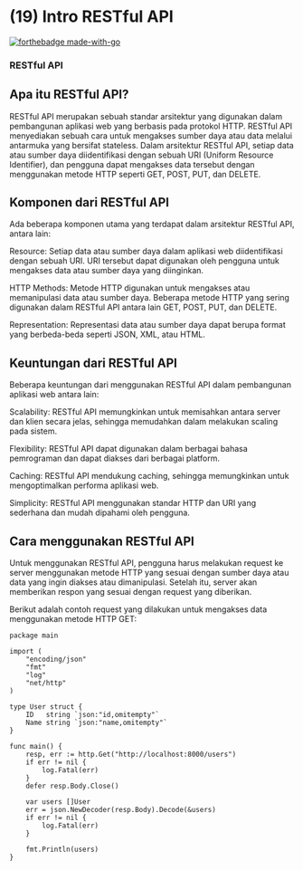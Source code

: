 # (19) Intro RESTful API
[![forthebadge made-with-go](http://ForTheBadge.com/images/badges/made-with-go.svg)](https://go.dev/)

### RESTful API 
## Apa itu RESTful API?
RESTful API merupakan sebuah standar arsitektur yang digunakan dalam pembangunan aplikasi web yang berbasis pada protokol HTTP. RESTful API menyediakan sebuah cara untuk mengakses sumber daya atau data melalui antarmuka yang bersifat stateless. Dalam arsitektur RESTful API, setiap data atau sumber daya diidentifikasi dengan sebuah URI (Uniform Resource Identifier), dan pengguna dapat mengakses data tersebut dengan menggunakan metode HTTP seperti GET, POST, PUT, dan DELETE.

## Komponen dari RESTful API
Ada beberapa komponen utama yang terdapat dalam arsitektur RESTful API, antara lain:

Resource: Setiap data atau sumber daya dalam aplikasi web diidentifikasi dengan sebuah URI. URI tersebut dapat digunakan oleh pengguna untuk mengakses data atau sumber daya yang diinginkan.

HTTP Methods: Metode HTTP digunakan untuk mengakses atau memanipulasi data atau sumber daya. Beberapa metode HTTP yang sering digunakan dalam RESTful API antara lain GET, POST, PUT, dan DELETE.

Representation: Representasi data atau sumber daya dapat berupa format yang berbeda-beda seperti JSON, XML, atau HTML.

## Keuntungan dari RESTful API
Beberapa keuntungan dari menggunakan RESTful API dalam pembangunan aplikasi web antara lain:

Scalability: RESTful API memungkinkan untuk memisahkan antara server dan klien secara jelas, sehingga memudahkan dalam melakukan scaling pada sistem.

Flexibility: RESTful API dapat digunakan dalam berbagai bahasa pemrograman dan dapat diakses dari berbagai platform.

Caching: RESTful API mendukung caching, sehingga memungkinkan untuk mengoptimalkan performa aplikasi web.

Simplicity: RESTful API menggunakan standar HTTP dan URI yang sederhana dan mudah dipahami oleh pengguna.

## Cara menggunakan RESTful API
Untuk menggunakan RESTful API, pengguna harus melakukan request ke server menggunakan metode HTTP yang sesuai dengan sumber daya atau data yang ingin diakses atau dimanipulasi. Setelah itu, server akan memberikan respon yang sesuai dengan request yang diberikan.

Berikut adalah contoh request yang dilakukan untuk mengakses data menggunakan metode HTTP GET:

```
package main

import (
    "encoding/json"
    "fmt"
    "log"
    "net/http"
)

type User struct {
    ID   string `json:"id,omitempty"`
    Name string `json:"name,omitempty"`
}

func main() {
    resp, err := http.Get("http://localhost:8000/users")
    if err != nil {
        log.Fatal(err)
    }
    defer resp.Body.Close()

    var users []User
    err = json.NewDecoder(resp.Body).Decode(&users)
    if err != nil {
        log.Fatal(err)
    }

    fmt.Println(users)
}

```


